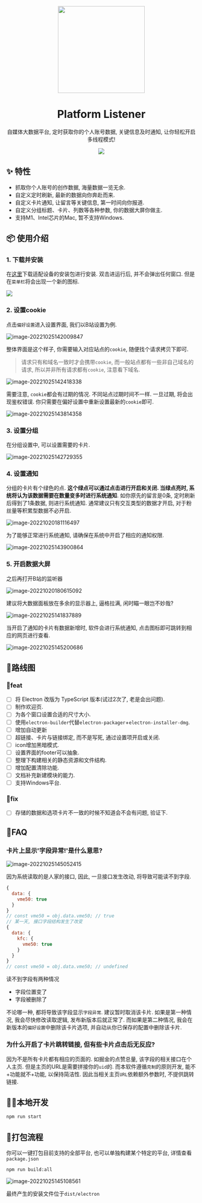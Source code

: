 <p align="center">
    <img width="230" src="https://eve-sama.oss-cn-shanghai.aliyuncs.com/blog/202210251258890.png">
</p>
<h1 align="center">
Platform Listener
</h1>
<p align="center">
自媒体大数据平台, 定时获取你的个人账号数据, 关键信息及时通知, 让你轻松开启多线程模式!
</p>

<p align="center">
<img src="https://eve-sama.oss-cn-shanghai.aliyuncs.com/blog/202210251418921.png">
<p>

## ✨ 特性

- 抓取你个人账号的创作数据, 海量数据一览无余.
- 自定义定时刷新, 最新的数据向你奔赴而来.
- 自定义卡片通知, 让留言等关键信息, 第一时间向你报道.
- 自定义分组标题、卡片、列数等各种参数, 你的数据大屏你做主.
- 支持M1、Intel芯片的Mac, 暂不支持Windows.

## 📦 使用介绍

### 1. 下载并安装

在[这里](https://github.com/Eve-Sama/platform-listener/releases)下载适配设备的安装包进行安装. 双击进运行后, 并不会弹出任何窗口. 但是在`菜单栏`将会出现一个新的图标.

![](https://eve-sama.oss-cn-shanghai.aliyuncs.com/blog/202210251255805.png)

### 2. 设置cookie

点击`偏好设置`进入设置界面, 我们以B站设置为例.

![image-20221025142009847](https://eve-sama.oss-cn-shanghai.aliyuncs.com/blog/202210251420883.png)

整体界面是这个样子, 你需要输入对应站点的`cookie`, 随便找个请求拷贝下即可.

> 请求只有和域名一致时才会携带`cookie`, 而一般站点都有一些非自己域名的请求, 所以并非所有请求都有`cookie`, 注意看下域名.

![image-20221025142418338](https://eve-sama.oss-cn-shanghai.aliyuncs.com/blog/202210251424376.png)

需要注意, `cookie`都会有过期的情况. 不同站点过期时间不一样. 一旦过期, 将会出现鉴权错误. 你只需要在偏好设置中重新设置最新的`cookie`即可. 

![image-20221025143814358](https://eve-sama.oss-cn-shanghai.aliyuncs.com/blog/202210251438398.png)

### 3. 设置分组

在分组设置中, 可以设置需要的卡片.

![image-20221025142729355](https://eve-sama.oss-cn-shanghai.aliyuncs.com/blog/202210251427375.png)

### 4. 设置通知

分组的卡片有个绿色的点. **这个绿点可以通过点击进行开启和关闭. 当绿点亮时, 系统将认为该数据需要在数量变多时进行系统通知**. 如你原先的留言是0条, 定时刷新后得到了1条数据, 则进行系统通知. 通常建议只有交互类型的数据才开启, 对于粉丝量等积累型数据不必开启.

![image-20221020181116497](https://eve-sama.oss-cn-shanghai.aliyuncs.com/blog/202210251255298.png)

为了能够正常进行系统通知, 请确保在系统中开启了相应的通知权限.

![image-20221025143900864](https://eve-sama.oss-cn-shanghai.aliyuncs.com/blog/202210251439904.png)

### 5. 开启数据大屏

之后再打开B站的监听器

![image-20221020180615092](https://eve-sama.oss-cn-shanghai.aliyuncs.com/blog/202210251255148.png)

建议将大数据面板放在多余的显示器上, 逼格拉满, 闲时瞄一眼岂不妙哉?

![image-20221025141837889](https://eve-sama.oss-cn-shanghai.aliyuncs.com/blog/202210251429127.png)

当开启了通知的卡片有数据新增时, 软件会进行系统通知, 点击图标即可跳转到相应的网页进行查看.

![image-20221025145200686](https://eve-sama.oss-cn-shanghai.aliyuncs.com/blog/202210251452726.png)

## 🔨路线图

### 💪feat

 - [ ] 将 Electron 改版为 TypeScript 版本(试过2次了, 老是会出问题).
 - [ ] 制作欢迎页.
 - [ ] 为各个窗口设置合适的尺寸大小.
 - [ ] 使用`electron-builder`代替`electron-packager`+`electron-installer-dmg`.
 - [ ] 增加自动更新
 - [ ] 超链接、卡片与链接绑定, 而不是写死, 通过设置项开启或关闭.
 - [ ] icon增加黑暗模式.
 - [ ] 设置界面的footer可以抽象.
 - [ ] 整理下构建相关的静态资源和文件结构.
 - [ ] 增加配置清除功能.
 - [ ] 文档补充新建模块的能力.
 - [ ] 支持Windows平台.

### 🐛fix
 - [ ] 存储的数据和选项卡片不一致的时候不知道会不会有问题, 验证下.

## 🙋FAQ

### 卡片上显示'字段异常!'是什么意思?

![image-20221025145052415](https://eve-sama.oss-cn-shanghai.aliyuncs.com/blog/202210251450458.png)

因为系统读取的是人家的接口, 因此, 一旦接口发生改动, 将导致可能读不到字段.
```javascript
{
  data: {
    vme50: true
  }
}
// const vme50 = obj.data.vme50; // true
// 某一天, 接口字段结构发生了改变
{
  data: {
    kfc: {
      vme50: true
    }
  }
}
// const vme50 = obj.data.vme50; // undefined
```
读不到字段有两种情况
 - 字段位置变了
 - 字段被删除了

不论哪一种, 都将导致该字段显示`字段异常`. 建议暂时取消该卡片. 如果是第一种情况, 我会尽快修改读取逻辑, 发布新版本后就正常了. 而如果是第二种情况, 我会在新版本的`偏好设置`中删除该卡片选项, 并自动从你已保存的配置中删除该卡片.

### 为什么开启了卡片跳转链接, 但有些卡片点击后无反应?

因为不是所有卡片都有相应的页面的. 如掘金的点赞总量, 该字段的相关接口在个人主页. 但是主页的URL是需要拼接你的`uid`的. 而本软件遵循`克制`的原则开发, 能不+功能就不+功能, 以保持简洁性. 因此当相关主页`URL`依赖额外参数时, 不提供跳转链接.

## 🧑‍💻本地开发

```bash
npm run start
```

## 🚀打包流程

你可以一键打包目前支持的全部平台, 也可以单独构建某个特定的平台, 详情查看`package.json`

```bash
npm run build:all
```

![image-20221025145108561](https://eve-sama.oss-cn-shanghai.aliyuncs.com/blog/202210251451594.png)

最终产生的安装文件位于`dist/electron`



